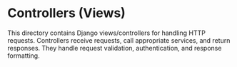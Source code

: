 # Controllers (Views)

This directory contains Django views/controllers for handling HTTP requests.
Controllers receive requests, call appropriate services, and return responses.
They handle request validation, authentication, and response formatting.

